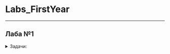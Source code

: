 # Labs_FirstYear
________________
## Лаба №1 
<details>
  <summary>Задачи:</summary>
  
  Написать мини текстовую игру.
  Стандартный текстовый квест с множественным выбором действий (от 3х на каждом этапе).
  Количество этапов – от 6ти штук.
  Необходимо использовать минимум 2 класса (или 1 класс и 1 структура).
  Один для хранения текстовой информации, второй для реализации логики игры.
  Обязательно предусмотреть несколько уникальных концовок
  
</details>
